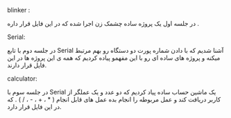 blinker :

در جلسه اول یک پروژه ساده چشمک زن اجرا شده که در این فایل قرار داره .

Serial:

در جلسه دوم با تابع Serial  آشنا شدیم که با دادن شماره پورت دو دستگاه رو بهم مرتبط میکنه و پروژه های ساده ای رو با این مفهمو پیاده کردیم که همه ی این پروژه ها در این فایل قرار دارند. 

calculator:

در جلسه سوم با Serial یک ماشین حساب ساده پیاد کردیم که دو عدد و یک عملگر از کاربر دریافت کند و عمل مربوطه را انجام بده عمل های قابل انجام ( * ، + ، - ، / ) . که در این فایل قرار دارد.
